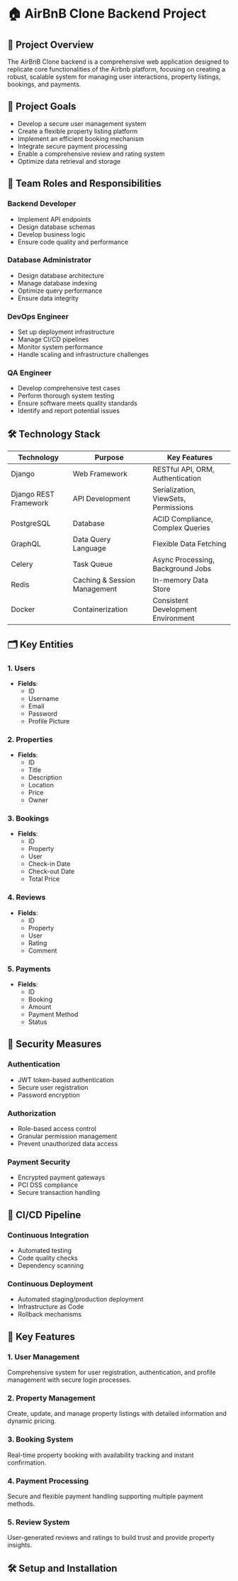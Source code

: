 # 🏠 AirBnB Clone Backend Project

## 🎯 Project Overview

The AirBnB Clone backend is a comprehensive web application designed to replicate core functionalities of the Airbnb platform, focusing on creating a robust, scalable system for managing user interactions, property listings, bookings, and payments.

## 🚀 Project Goals

- Develop a secure user management system
- Create a flexible property listing platform
- Implement an efficient booking mechanism
- Integrate secure payment processing
- Enable a comprehensive review and rating system
- Optimize data retrieval and storage

## 👥 Team Roles and Responsibilities

### Backend Developer
- Implement API endpoints
- Design database schemas
- Develop business logic
- Ensure code quality and performance

### Database Administrator
- Design database architecture
- Manage database indexing
- Optimize query performance
- Ensure data integrity

### DevOps Engineer
- Set up deployment infrastructure
- Manage CI/CD pipelines
- Monitor system performance
- Handle scaling and infrastructure challenges

### QA Engineer
- Develop comprehensive test cases
- Perform thorough system testing
- Ensure software meets quality standards
- Identify and report potential issues

## 🛠 Technology Stack

| Technology | Purpose | Key Features |
|-----------|---------|--------------|
| Django | Web Framework | RESTful API, ORM, Authentication |
| Django REST Framework | API Development | Serialization, ViewSets, Permissions |
| PostgreSQL | Database | ACID Compliance, Complex Queries |
| GraphQL | Data Query Language | Flexible Data Fetching |
| Celery | Task Queue | Async Processing, Background Jobs |
| Redis | Caching & Session Management | In-memory Data Store |
| Docker | Containerization | Consistent Development Environment |

## 🗂 Key Entities

### 1. Users
- **Fields**: 
  - ID
  - Username
  - Email
  - Password
  - Profile Picture

### 2. Properties
- **Fields**:
  - ID
  - Title
  - Description
  - Location
  - Price
  - Owner

### 3. Bookings
- **Fields**:
  - ID
  - Property
  - User
  - Check-in Date
  - Check-out Date
  - Total Price

### 4. Reviews
- **Fields**:
  - ID
  - Property
  - User
  - Rating
  - Comment

### 5. Payments
- **Fields**:
  - ID
  - Booking
  - Amount
  - Payment Method
  - Status

## 🔐 Security Measures

### Authentication
- JWT token-based authentication
- Secure user registration
- Password encryption

### Authorization
- Role-based access control
- Granular permission management
- Prevent unauthorized data access

### Payment Security
- Encrypted payment gateways
- PCI DSS compliance
- Secure transaction handling

## 🔄 CI/CD Pipeline

### Continuous Integration
- Automated testing
- Code quality checks
- Dependency scanning

### Continuous Deployment
- Automated staging/production deployment
- Infrastructure as Code
- Rollback mechanisms

<!-- ## 📅 Development Roadmap

- **Month 1**: Project Planning & Database Design
- **Month 2**: Advanced Development & Service Integration
- **Month 3**: Security & Performance Optimization
- **Month 4**: Final Implementation & Deployment -->

## 🌟 Key Features

### 1. User Management
Comprehensive system for user registration, authentication, and profile management with secure login processes.

### 2. Property Management
Create, update, and manage property listings with detailed information and dynamic pricing.

### 3. Booking System
Real-time property booking with availability tracking and instant confirmation.

### 4. Payment Processing
Secure and flexible payment handling supporting multiple payment methods.

### 5. Review System
User-generated reviews and ratings to build trust and provide property insights.

## 🛠 Setup and Installation

<!-- ```bash
# Clone the repository
git clone https://github.com/yourusername/airbnb-clone-backend.git

# Create virtual environment
python -m venv venv
source venv/bin/activate

# Install dependencies
pip install -r requirements.txt

# Run migrations
python manage.py migrate

# Start development server
python manage.py runserver -->
